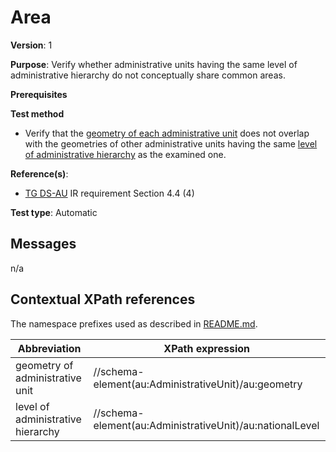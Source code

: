 # Area

**Version**: 1

**Purpose**: Verify whether administrative units having the same level of administrative hierarchy do not conceptually share common areas.

**Prerequisites**

**Test method**

* Verify that the [geometry of each administrative unit](#geometry) does not overlap with the geometries of other administrative units having the same [level of administrative hierarchy](#nationalLevel) as the examined one.

**Reference(s)**: 

* [TG DS-AU](http://inspire.ec.europa.eu/id/ats/data-au/3.1/au-dc/README#ref_TG_DS_AU) IR requirement Section 4.4 (4)

**Test type**: Automatic

## Messages

n/a

## Contextual XPath references

The namespace prefixes used as described in [README.md](http://inspire.ec.europa.eu/id/ats/data-au/3.1/au-dc/README#namespaces).

Abbreviation                                               |  XPath expression
---------------------------------------------------------- | -------------------------------------------------------------------------
geometry of administrative unit <a name="geometry"></a>   | //schema-element(au:AdministrativeUnit)/au:geometry
level of administrative hierarchy <a name="nationalLevel"></a>   | //schema-element(au:AdministrativeUnit)/au:nationalLevel


